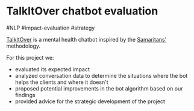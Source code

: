 # TalkItOver chatbot evaluation

#NLP #impact-evaluation #strategy

[TalkItOver](https://github.com/SanjayRedScarf/talkitover2) is a mental health chatbot inspired by the [Samaritans'](https://www.samaritans.org/) methodology.

For this project we:

- evaluated its expected impact
- analyzed conversation data to determine the situations where the bot helps the clients and where it doesn't
- proposed potential improvements in the bot algorithm based on our findings
- provided advice for the strategic development of the project
